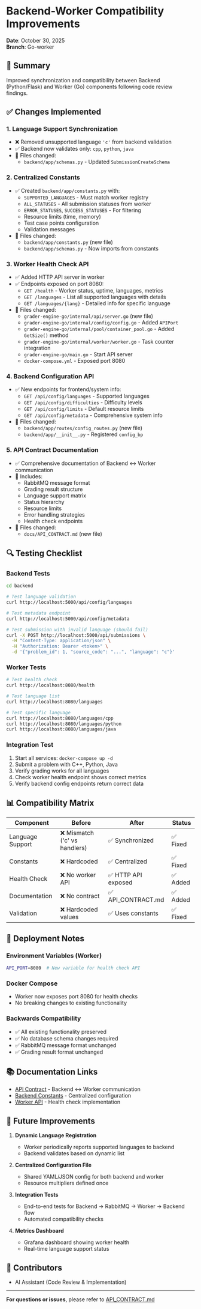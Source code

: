 # Backend-Worker Compatibility Improvements

**Date**: October 30, 2025  
**Branch**: Go-worker

## 📝 Summary

Improved synchronization and compatibility between Backend (Python/Flask) and Worker (Go) components following code review findings.

## ✅ Changes Implemented

### 1. **Language Support Synchronization** 
- ❌ Removed unsupported language `'c'` from backend validation
- ✅ Backend now validates only: `cpp`, `python`, `java`
- 📍 Files changed:
  - `backend/app/schemas.py` - Updated `SubmissionCreateSchema`

### 2. **Centralized Constants** 
- ✅ Created `backend/app/constants.py` with:
  - `SUPPORTED_LANGUAGES` - Must match worker registry
  - `ALL_STATUSES` - All submission statuses from worker
  - `ERROR_STATUSES`, `SUCCESS_STATUSES` - For filtering
  - Resource limits (time, memory)
  - Test case points configuration
  - Validation messages
- 📍 Files changed:
  - `backend/app/constants.py` (new file)
  - `backend/app/schemas.py` - Now imports from constants

### 3. **Worker Health Check API** 
- ✅ Added HTTP API server in worker
- ✅ Endpoints exposed on port 8080:
  - `GET /health` - Worker status, uptime, languages, metrics
  - `GET /languages` - List all supported languages with details
  - `GET /languages/{lang}` - Detailed info for specific language
- 📍 Files changed:
  - `grader-engine-go/internal/api/server.go` (new file)
  - `grader-engine-go/internal/config/config.go` - Added `APIPort`
  - `grader-engine-go/internal/pool/container_pool.go` - Added `GetSize()` method
  - `grader-engine-go/internal/worker/worker.go` - Task counter integration
  - `grader-engine-go/main.go` - Start API server
  - `docker-compose.yml` - Exposed port 8080

### 4. **Backend Configuration API** 
- ✅ New endpoints for frontend/system info:
  - `GET /api/config/languages` - Supported languages
  - `GET /api/config/difficulties` - Difficulty levels
  - `GET /api/config/limits` - Default resource limits
  - `GET /api/config/metadata` - Comprehensive system info
- 📍 Files changed:
  - `backend/app/routes/config_routes.py` (new file)
  - `backend/app/__init__.py` - Registered `config_bp`

### 5. **API Contract Documentation** 
- ✅ Comprehensive documentation of Backend ↔️ Worker communication
- 📄 Includes:
  - RabbitMQ message format
  - Grading result structure
  - Language support matrix
  - Status hierarchy
  - Resource limits
  - Error handling strategies
  - Health check endpoints
- 📍 Files changed:
  - `docs/API_CONTRACT.md` (new file)

## 🔍 Testing Checklist

### Backend Tests
```bash
cd backend

# Test language validation
curl http://localhost:5000/api/config/languages

# Test metadata endpoint
curl http://localhost:5000/api/config/metadata

# Test submission with invalid language (should fail)
curl -X POST http://localhost:5000/api/submissions \
  -H "Content-Type: application/json" \
  -H "Authorization: Bearer <token>" \
  -d '{"problem_id": 1, "source_code": "...", "language": "c"}'
```

### Worker Tests
```bash
# Test health check
curl http://localhost:8080/health

# Test language list
curl http://localhost:8080/languages

# Test specific language
curl http://localhost:8080/languages/cpp
curl http://localhost:8080/languages/python
curl http://localhost:8080/languages/java
```

### Integration Test
1. Start all services: `docker-compose up -d`
2. Submit a problem with C++, Python, Java
3. Verify grading works for all languages
4. Check worker health endpoint shows correct metrics
5. Verify backend config endpoints return correct data

## 📊 Compatibility Matrix

| Component | Before | After | Status |
|-----------|--------|-------|--------|
| Language Support | ❌ Mismatch ('c' vs handlers) | ✅ Synchronized | ✅ Fixed |
| Constants | ❌ Hardcoded | ✅ Centralized | ✅ Fixed |
| Health Check | ❌ No worker API | ✅ HTTP API exposed | ✅ Added |
| Documentation | ❌ No contract | ✅ API_CONTRACT.md | ✅ Added |
| Validation | ❌ Hardcoded values | ✅ Uses constants | ✅ Fixed |

## 🚀 Deployment Notes

### Environment Variables (Worker)
```bash
API_PORT=8080  # New variable for health check API
```

### Docker Compose
- Worker now exposes port 8080 for health checks
- No breaking changes to existing functionality

### Backwards Compatibility
- ✅ All existing functionality preserved
- ✅ No database schema changes required
- ✅ RabbitMQ message format unchanged
- ✅ Grading result format unchanged

## 📚 Documentation Links

- [API Contract](docs/API_CONTRACT.md) - Backend ↔️ Worker communication
- [Backend Constants](backend/app/constants.py) - Centralized configuration
- [Worker API](grader-engine-go/internal/api/server.go) - Health check implementation

## 🎯 Future Improvements

1. **Dynamic Language Registration**
   - Worker periodically reports supported languages to backend
   - Backend validates based on dynamic list

2. **Centralized Configuration File**
   - Shared YAML/JSON config for both backend and worker
   - Resource multipliers defined once

3. **Integration Tests**
   - End-to-end tests for Backend → RabbitMQ → Worker → Backend flow
   - Automated compatibility checks

4. **Metrics Dashboard**
   - Grafana dashboard showing worker health
   - Real-time language support status

## 👥 Contributors

- AI Assistant (Code Review & Implementation)

---

**For questions or issues**, please refer to [API_CONTRACT.md](docs/API_CONTRACT.md)
